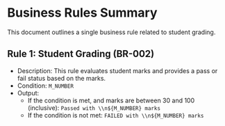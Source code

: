 # Business Rules Summary
This document outlines a single business rule related to student grading.

## Rule 1: Student Grading (BR-002)
* Description: This rule evaluates student marks and provides a pass or fail status based on the marks.
* Condition: `M_NUMBER`
* Output:
	* If the condition is met, and marks are between 30 and 100 (inclusive): `Passed with \\n${M_NUMBER} marks`
	* If the condition is not met: `FAILED with \\n${M_NUMBER} marks`